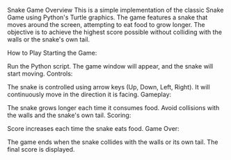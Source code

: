 Snake Game
Overview
This is a simple implementation of the classic Snake Game using Python's Turtle graphics. The game features a snake that moves around the screen, attempting to eat food to grow longer. The objective is to achieve the highest score possible without colliding with the walls or the snake's own tail.

How to Play
Starting the Game:

Run the Python script.
The game window will appear, and the snake will start moving.
Controls:

The snake is controlled using arrow keys (Up, Down, Left, Right).
It will continuously move in the direction it is facing.
Gameplay:

The snake grows longer each time it consumes food.
Avoid collisions with the walls and the snake's own tail.
Scoring:

Score increases each time the snake eats food.
Game Over:

The game ends when the snake collides with the walls or its own tail.
The final score is displayed.